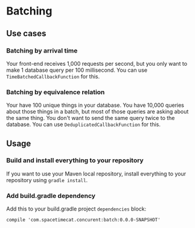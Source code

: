 # Batching

## Use cases

### Batching by arrival time

Your front-end receives 1,000 requests per second,
but you only want to make 1 database query per 100 millisecond.
You can use `TimeBatchedCallbackFunction` for this.

### Batching by equivalence relation

Your have 100 unique things in your database.
You have 10,000 queries about those things in a batch,
but most of those queries are asking about the same thing.
You don't want to send the same query twice to the database.
You can use `DeduplicatedCallbackFunction` for this.

## Usage

### Build and install everything to your repository

If you want to use your Maven local repository,
install everything to your repository using `gradle install`.

### Add build.gradle dependency

Add this to your build.gradle project `dependencies` block:

```
compile 'com.spacetimecat.concurent:batch:0.0.0-SNAPSHOT'
```
